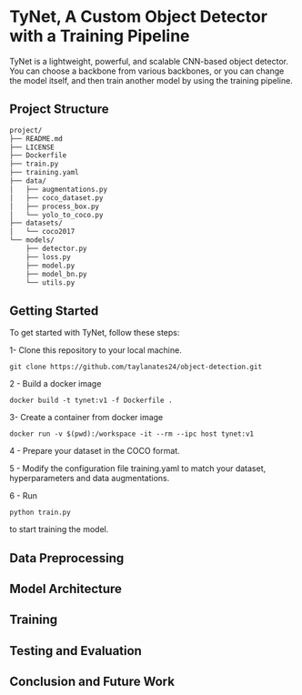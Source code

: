 # TyNet, A Custom Object Detector with a Training Pipeline
  
  TyNet is a lightweight, powerful, and scalable CNN-based object detector. You can choose a backbone from various backbones, or you can change the model itself, and then train another model by using the training pipeline.


## Project Structure
```bash
project/
├── README.md
├── LICENSE
├── Dockerfile
├── train.py
├── training.yaml
├── data/
│   ├── augmentations.py
│   ├── coco_dataset.py
│   ├── process_box.py
│   └── yolo_to_coco.py
├── datasets/
│   └── coco2017
└── models/
    ├── detector.py
    ├── loss.py
    ├── model.py
    ├── model_bn.py
    └── utils.py

```
## Getting Started
To get started with TyNet, follow these steps:

1- Clone this repository to your local machine.

```
git clone https://github.com/taylanates24/object-detection.git
```
2 - Build a docker image 

```
docker build -t tynet:v1 -f Dockerfile .
```

3- Create a container from docker image 

```
docker run -v $(pwd):/workspace -it --rm --ipc host tynet:v1
```

4 - Prepare your dataset in the COCO format.

5 - Modify the configuration file training.yaml to match your dataset, hyperparameters and data augmentations.

6 - Run 
```
python train.py
```
to start training the model.

## Data Preprocessing

## Model Architecture

## Training

## Testing and Evaluation

## Conclusion and Future Work
